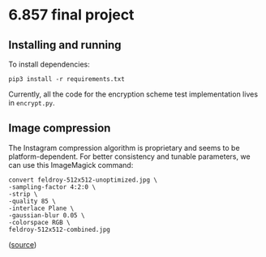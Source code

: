 # 6.857 final project

## Installing and running

To install dependencies:

```
pip3 install -r requirements.txt
```

Currently, all the code for the encryption scheme test implementation lives in `encrypt.py`.

## Image compression

The Instagram compression algorithm is proprietary and seems to be platform-dependent.  For better consistency and tunable parameters, we can use this ImageMagick command:

```
convert feldroy-512x512-unoptimized.jpg \
-sampling-factor 4:2:0 \
-strip \
-quality 85 \
-interlace Plane \
-gaussian-blur 0.05 \
-colorspace RGB \
feldroy-512x512-combined.jpg 
```
([source](https://dev.to/feldroy/til-strategies-for-compressing-jpg-files-with-imagemagick-5fn9))
